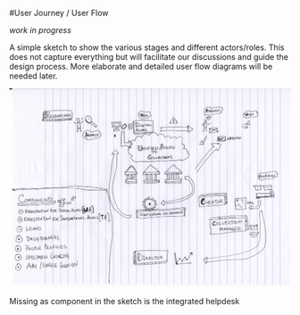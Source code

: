#User Journey / User Flow 


*work in progress*

A simple sketch to show the various stages and different actors/roles. This does not capture everything but will facilitate our discussions and guide the design process. More elaborate and detailed user flow diagrams will be needed later. 


![ELViS User Journey](elvis-user-journey.jpeg "ELViS User Journey")


Missing as component in the sketch is the integrated helpdesk
